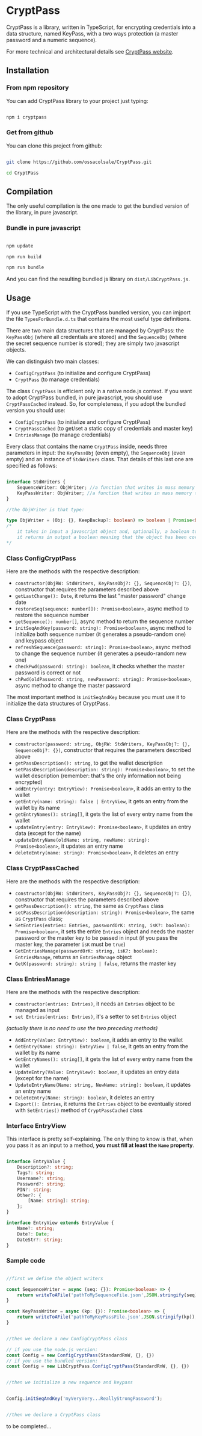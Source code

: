 # CryptPass

CryptPass is a library, written in TypeScript, for encrypting credentials into a data structure, named KeyPass, with a two ways protection (a master password and a numeric sequence).

For more technical and architectural details see [CryptPass website](https://giancarlomangiagli.it/en/CryptPass_password_manager.html).

## Installation

### From npm repository

You can add CryptPass library to your project just typing:

```Bash

npm i cryptpass

```

### Get from github

You can clone this project from github:

```Bash

git clone https://github.com/ossacolsale/CryptPass.git

cd CryptPass

```

## Compilation

The only useful compilation is the one made to get the bundled version of the library, in pure javascript.

### Bundle in pure javascript

```Bash

npm update

npm run build

npm run bundle

```

And you can find the resulting bundled js library on `dist/LibCryptPass.js`.

## Usage

If you use TypeScript with the CryptPass bundled version, you can imjport the file `TypesForBundle.d.ts` that contains the most useful type definitions.

There are two main data structures that are managed by CryptPass: the `KeyPassObj` (where all credentials are stored) and the `SequenceObj` (where the secret sequence number is stored); they are simply two javascript objects.

We can distinguish two main classes:

* `ConfigCryptPass` (to initialize and configure CryptPass)
* `CryptPass` (to manage credentials)

The class `CryptPass` is efficient only in a native node.js context. If you want to adopt CryptPass bundled, in pure javascript, you should use `CryptPassCached` instead. So, for completeness, if you adopt the bundled version you should use:

* `ConfigCryptPass` (to initialize and configure CryptPass)
* `CryptPassCached` (to get/set a static copy of credentials and master key)
* `EntriesManage` (to manage credentials)

Every class that contains the name `CryptPass` inside, needs three parameters in input: the `KeyPassObj` (even empty), the `SequenceObj` (even empty) and an instance of `StdWriters` class. That details of this last one are specified as follows: 

```Typescript

interface StdWriters {
    SequenceWriter: ObjWriter; //a function that writes in mass memory the SequenceObj (into a file or into a Database or whatever)
    KeyPassWriter: ObjWriter; //a function that writes in mass memory the KeyPassObj (into a file or into a Database  or whatever)
}

//the ObjWriter is that type:

type ObjWriter = (Obj: {}, KeepBackup?: boolean) => boolean | Promise<boolean>
/*
    it takes in input a javascript object and, optionally, a boolean to indicate when to keep a backup copy of the stored object
    it returns in output a boolean meaning that the object has been correctly stored or not
*/

```

### Class ConfigCryptPass

Here are the methods with the respective description:

* `constructor(ObjRW: StdWriters, KeyPassObj?: {}, SequenceObj?: {})`, constructor that requires the parameters described above
* `getLastChange(): Date`, it returns the last "master password" change date
* `restoreSeq(sequence: number[]): Promise<boolean>`, async method to restore the sequence number
* `getSequence(): number[]`, async method to return the sequence number
* `initSeqAndKey(password: string): Promise<boolean>`, async method to initialize both sequence number (it generates a pseudo-random one) and keypass object
* `refreshSequence(password: string): Promise<boolean>`, async method to change the sequence number (it generates a pseudo-random new one)
* `checkPwd(password: string): boolean`, it checks whether the master password is correct or not
* `chPwd(oldPassword: string, newPassword: string): Promise<boolean>`, async method to change the master password

The most important method is `initSeqAndKey` because you must use it to initialize the data structures of CryptPass.

### Class CryptPass

Here are the methods with the respective description:

* `constructor(password: string, ObjRW: StdWriters, KeyPassObj?: {}, SequenceObj?: {})`, constructor that requires the parameters described above
* `getPassDescription(): string`, to get the wallet description
* `setPassDescription(description: string): Promise<boolean>`, to set the wallet description (remember: that's the only information not being encrypted)
* `addEntry(entry: EntryView): Promise<boolean>`, it adds an entry to the wallet
* `getEntry(name: string): false | EntryView`, it gets an entry from the wallet by its name
* `getEntryNames(): string[]`, it gets the list of every entry name from the wallet
* `updateEntry(entry: EntryView): Promise<boolean>`, it updates an entry data (except for the name)
* `updateEntryName(oldName: string, newName: string): Promise<boolean>`, it updates an entry name
* `deleteEntry(name: string): Promise<boolean>`, it deletes an entry

### Class CryptPassCached

Here are the methods with the respective description:

* `constructor(ObjRW: StdWriters, KeyPassObj?: {}, SequenceObj?: {})`, constructor that requires the parameters described above
* `getPassDescription(): string`, the same as `CryptPass` class
* `setPassDescription(description: string): Promise<boolean>`, the same as `CryptPass` class;
* `SetEntries(entries: Entries, passwordOrK: string, isK?: boolean): Promise<boolean>`, it sets the entire `Entries` object and needs the master password or the master key to be passed in input (if you pass the master key, the parameter `isK` must be `true`)
* `GetEntriesManage(passwordOrK: string, isK?: boolean): EntriesManage`, returns an `EntriesManage` object
* `GetK(password: string): string | false`, returns the master key

### Class EntriesManage

Here are the methods with the respective description:

* `constructor(entries: Entries)`, it needs an `Entries` object to be managed as input
* `set Entries(entries: Entries)`, it's a setter to set `Entries` object

*(actually there is no need to use the two preceding methods)*

* `AddEntry(Value: EntryView): boolean`, it adds an entry to the wallet
* `GetEntry(Name: string): EntryView | false`, it gets an entry from the wallet by its name
* `GetEntryNames(): string[]`, it gets the list of every entry name from the wallet
* `UpdateEntry(Value: EntryView): boolean`, it updates an entry data (except for the name)
* `UpdateEntryName(Name: string, NewName: string): boolean`, it updates an entry name
* `DeleteEntry(Name: string): boolean`, it deletes an entry
* `Export(): Entries`, it returns the `Entries` object to be eventually stored with `SetEntries()` method of `CryptPassCached` class

### Interface EntryView

This interface is pretty self-explaining. The only thing to know is that, when you pass it as an input to a method, **you must fill at least the `Name` property**.

```Typescript

interface EntryValue {
    Description?: string;
    Tags?: string;
    Username?: string;
    Password?: string;
    PIN?: string;
    Other?: {
        [Name: string]: string;
    };
}

interface EntryView extends EntryValue {
    Name?: string;
    Date?: Date;
    DateStr?: string;
}

```


### Sample code

```Typescript

//first we define the object writers

const SequenceWriter = async (seq: {}): Promise<boolean> => {
    return writeToAFile('pathToMySequenceFile.json',JSON.stringify(seq)); //for example I write it in a file
}

const KeyPassWriter = async (kp: {}): Promise<boolean> => {
    return writeToAFile('pathToMyKeyPassFile.json',JSON.stringify(kp)); //for example I write it in a file
}


//then we declare a new ConfigCryptPass class

// if you use the node.js version:
const Config = new ConfigCryptPass(StandardRnW, {}, {})
// if you use the bundled version:
const Config = new LibCryptPass.ConfigCryptPass(StandardRnW, {}, {})


//then we initialize a new sequence and keypass


Config.initSeqAndKey('myVeryVery...ReallyStrongPassword');


//then we declare a CryptPass class

```

to be completed...